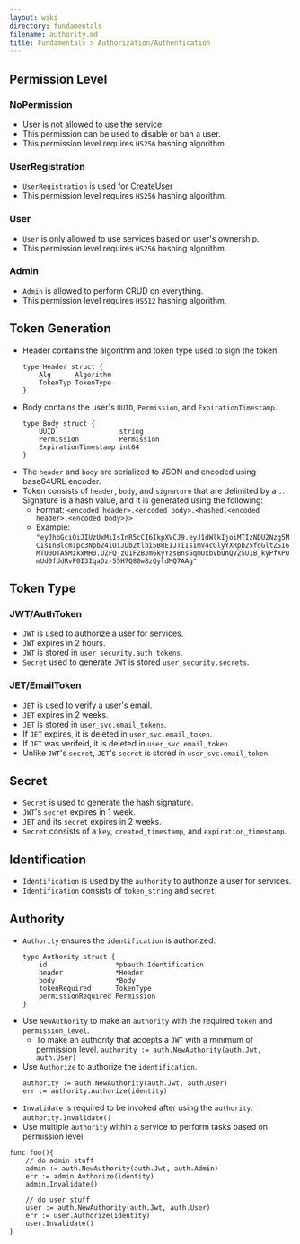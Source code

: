 ```yaml
---
layout: wiki
directory: fundamentals
filename: authority.md
title: Fundamentals > Authorization/Authentication
---
```

## Permission Level
### NoPermission
- User is not allowed to use the service.
- This permission can be used to disable or ban a user.
- This permission level requires `HS256` hashing algorithm.

### UserRegistration
- `UserRegistration` is used for [CreateUser](https://hwsc-org.github.io/wikis/app-gateway/specifications.html#authenticateuser)
- This permission level requires `HS256` hashing algorithm.

### User
- `User` is only allowed to use services based on user's ownership.
- This permission level requires `HS256` hashing algorithm.

### Admin
- `Admin` is allowed to perform CRUD on everything.
- This permission level requires `HS512` hashing algorithm.

## Token Generation
- Header contains the algorithm and token type used to sign the token.
    ```golang
    type Header struct {
        Alg      Algorithm
        TokenTyp TokenType
    }
    ```
- Body contains the user's `UUID`, `Permission`, and `ExpirationTimestamp`.
    ```golang
    type Body struct {
        UUID                string
        Permission          Permission
        ExpirationTimestamp int64
    }
    ```
- The `header` and `body` are serialized to JSON and encoded using base64URL encoder.
- Token consists of `header`, `body`, and `signature` that are delimited by a `.`. Signature is a hash value, and it is generated using the following:
    - Format: `<encoded header>.<encoded body>.<hashed(<encoded header>.<encoded body>)>`
    - Example: `"eyJhbGciOiJIUzUxMiIsInR5cCI6IkpXVCJ9.eyJ1dWlkIjoiMTIzNDU2Nzg5MCIsInBlcm1pc3Npb24iOiJUb2tlbi5BRE1JTiIsImV4cGlyYXRpb25fdGltZSI6MTU0OTA5MzkxMH0.OZFQ_zU1F2BJm6kyYzsBns5qmOxbVbUnQV2SU1B_kyPfXPOmUd0fddRvF0I3IqaDz-55H7Q80w8zQyldMQ7AAg"`
    
## Token Type
### JWT/AuthToken
- `JWT` is used to authorize a user for services.
- `JWT` expires in 2 hours.
- `JWT` is stored in `user_security.auth_tokens`.
- `Secret` used to generate `JWT` is stored  `user_security.secrets`.

### JET/EmailToken
- `JET` is used to verify a user's email.
- `JET` expires in 2 weeks.
- `JET` is stored in `user_svc.email_tokens`.
- If `JET` expires, it is deleted in `user_svc.email_token`. 
- If `JET` was verifeid, it is deleted in `user_svc.email_token`. 
- Unlike `JWT`'s `secret`, `JET`'s `secret` is stored in `user_svc.email_token`.

## Secret
- `Secret` is used to generate the hash signature.
- `JWT`'s `secret` expires in 1 week.
- `JET` and its `secret` expires in 2 weeks.
- `Secret` consists of a `key`, `created_timestamp`, and `expiration_timestamp`.

## Identification
- `Identification` is used by the `authority` to authorize a user for services.
- `Identification` consists of `token_string` and `secret`.

## Authority
- `Authority` ensures the `identification` is authorized.
    ```golang
    type Authority struct {
        id                 *pbauth.Identification
        header             *Header
        body               *Body
        tokenRequired      TokenType
        permissionRequired Permission
    }
    ```
- Use `NewAuthority` to make an `authority` with the required `token` and `permission_level`.
    - To make an authority that accepts a `JWT` with a minimum of permission level.
        `authority := auth.NewAuthority(auth.Jwt, auth.User)`
- Use `Authorize` to authorize the `identification`.
    ```
    authority := auth.NewAuthority(auth.Jwt, auth.User)
    err := authority.Authorize(identity)
    ```
- `Invalidate` is required to be invoked after using the `authority`.
    `authority.Invalidate()`
- Use multiple `authority` within a service to perform tasks based on permission level.
```golang
func foo(){
    // do admin stuff
    admin := auth.NewAuthority(auth.Jwt, auth.Admin)
    err := admin.Authorize(identity)
    admin.Invalidate()
    
    // do user stuff
    user := auth.NewAuthority(auth.Jwt, auth.User)
    err := user.Authorize(identity)
    user.Invalidate()
}
```

